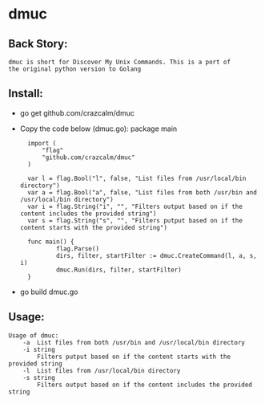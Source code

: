 dmuc
====

Back Story:
-----------
	dmuc is short for Discover My Unix Commands. This is a port of
	the original python version to Golang

Install:
-------
* go get github.com/crazcalm/dmuc
* Copy the code below (dmuc.go):
		package main

		import (
	        "flag"
	        "github.com/crazcalm/dmuc"
		)

		var l = flag.Bool("l", false, "List files from /usr/local/bin directory")
		var a = flag.Bool("a", false, "List files from both /usr/bin and /usr/local/bin directory")
		var i = flag.String("i", "", "Filters output based on if the content includes the provided string")
		var s = flag.String("s", "", "Filters putput based on if the content starts with the provided string")

		func main() {
	    	    flag.Parse()
	        	dirs, filter, startFilter := dmuc.CreateCommand(l, a, s, i)
	        	dmuc.Run(dirs, filter, startFilter)
		}
* go build dmuc.go

Usage:
------
	Usage of dmuc:
		-a	List files from both /usr/bin and /usr/local/bin directory
		-i string
			Filters putput based on if the content starts with the provided string
		-l	List files from /usr/local/bin directory
		-s string
			Filters output based on if the content includes the provided string
